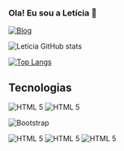 ### Ola! Eu sou a Letícia 🤚

[![Blog](https://img.shields.io/badge/LinkedIn-0077B5?style=for-the-badge&logo=linkedin&logoColor=white)](https://www.linkedin.com/in/leticia-jcj/)
 
![Letícia GitHub stats](https://github-readme-stats.vercel.app/api?username=leticia-jcj&show_icons=true&theme=dark)

[![Top Langs](https://github-readme-stats.vercel.app/api/top-langs/?username=leticia-jcj)](https://github.com/anuraghazra/github-readme-stats)
 
## Tecnologias
 
<div>
  
<img alt="HTML 5" src="https://img.shields.io/badge/HTML5-E34F26?style=for-the-badge&logo=html5&logoColor=white"/>

<img alt="HTML 5" src="https://img.shields.io/badge/CSS3-1572B6?style=for-the-badge&logo=css3&logoColor=white"/>

![Bootstrap](https://img.shields.io/badge/bootstrap-%238511FA.svg?style=for-the-badge&logo=bootstrap&logoColor=white)

<img alt="HTML 5" src="https://img.shields.io/badge/JavaScript-F7DF1E?style=for-the-badge&logo=javascript&logoColor=black"/>

<img alt="HTML 5" src="https://img.shields.io/badge/Node.js-43853D?style=for-the-badge&logo=node.js&logoColor=white"/>

<img alt="HTML 5" src="https://img.shields.io/badge/Java-ED8B00?style=for-the-badge&logo=openjdk&logoColor=white"/>

</div>

<br>
